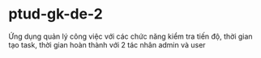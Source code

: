 # ptud-gk-de-2
Ứng dụng quản lý công việc với các chức năng kiểm tra tiến độ, thời gian tạo task, thời gian hoàn thành với 2 tác nhân admin và user
